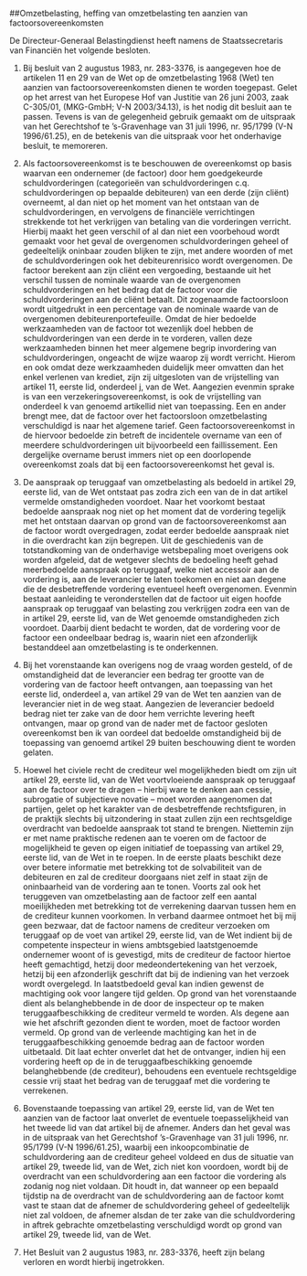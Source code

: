 <meta http-equiv='Content-Type' content='text/html; charset=utf-8' />

##Omzetbelasting, heffing van omzetbelasting ten aanzien van factoorsovereenkomsten

De Directeur-Generaal Belastingdienst heeft namens de Staatssecretaris van Financiën het volgende besloten.     

1. Bij besluit van 2 augustus 1983, nr. 283-3376, is aangegeven hoe de artikelen 11 en 29 van de Wet op de omzetbelasting 1968 (Wet) ten aanzien van factoorsovereenkomsten dienen te worden toegepast. Gelet op het arrest van het Europese Hof van Justitie van 26 juni 2003, zaak C-305/01, (MKG-GmbH; V-N 2003/34.13), is het nodig dit besluit aan te passen. Tevens is van de gelegenheid gebruik gemaakt om de uitspraak van het Gerechtshof te ’s-Gravenhage van 31 juli 1996, nr. 95/1799 (V-N 1996/61.25), en de betekenis van die uitspraak voor het onderhavige besluit, te memoreren.  

2. Als factoorsovereenkomst is te beschouwen de overeenkomst op basis waarvan een ondernemer (de factoor) door hem goedgekeurde schuldvorderingen (categorieën van schuldvorderingen c.q. schuldvorderingen op bepaalde debiteuren) van een derde (zijn cliënt) overneemt, al dan niet op het moment van het ontstaan van de schuldvorderingen, en vervolgens de financiële verrichtingen strekkende tot het verkrijgen van betaling van die vorderingen verricht. Hierbij maakt het geen verschil of al dan niet een voorbehoud wordt gemaakt voor het geval de overgenomen schuldvorderingen geheel of gedeeltelijk oninbaar zouden blijken te zijn, met andere woorden of met de schuldvorderingen ook het debiteurenrisico wordt overgenomen. De factoor berekent aan zijn cliënt een vergoeding, bestaande uit het verschil tussen de nominale waarde van de overgenomen schuldvorderingen en het bedrag dat de factoor voor die schuldvorderingen aan de cliënt betaalt. Dit zogenaamde factoorsloon wordt uitgedrukt in een percentage van de nominale waarde van de overgenomen debiteurenportefeuille. Omdat de hier bedoelde werkzaamheden van de factoor tot wezenlijk doel hebben de schuldvorderingen van een derde in te vorderen, vallen deze werkzaamheden binnen het meer algemene begrip invordering van schuldvorderingen, ongeacht de wijze waarop zij wordt verricht. Hierom en ook omdat deze werkzaamheden duidelijk meer omvatten dan het enkel verlenen van krediet, zijn zij uitgesloten van de vrijstelling van artikel 11, eerste lid, onderdeel j, van de Wet. Aangezien evenmin sprake is van een verzekeringsovereenkomst, is ook de vrijstelling van onderdeel k van genoemd artikellid niet van toepassing. Een en ander brengt mee, dat de factoor over het factoorsloon omzetbelasting verschuldigd is naar het algemene tarief. Geen factoorsovereenkomst in de hiervoor bedoelde zin betreft de incidentele overname van een of meerdere schuldvorderingen uit bijvoorbeeld een faillissement. Een dergelijke overname berust immers niet op een doorlopende overeenkomst zoals dat bij een factoorsovereenkomst het geval is.  

3. De aanspraak op teruggaaf van omzetbelasting als bedoeld in artikel 29, eerste lid, van de Wet ontstaat pas zodra zich een van de in dat artikel vermelde omstandigheden voordoet. Naar het voorkomt bestaat bedoelde aanspraak nog niet op het moment dat de vordering tegelijk met het ontstaan daarvan op grond van de factoorsovereenkomst aan de factoor wordt overgedragen, zodat eerder bedoelde aanspraak niet in die overdracht kan zijn begrepen. Uit de geschiedenis van de totstandkoming van de onderhavige wetsbepaling moet overigens ook worden afgeleid, dat de wetgever slechts de bedoeling heeft gehad meerbedoelde aanspraak op teruggaaf, welke niet accessoir aan de vordering is, aan de leverancier te laten toekomen en niet aan degene die de desbetreffende vordering eventueel heeft overgenomen. Evenmin bestaat aanleiding te veronderstellen dat de factoor uit eigen hoofde aanspraak op teruggaaf van belasting zou verkrijgen zodra een van de in artikel 29, eerste lid, van de Wet genoemde omstandigheden zich voordoet. Daarbij dient bedacht te worden, dat de vordering voor de factoor een ondeelbaar bedrag is, waarin niet een afzonderlijk bestanddeel aan omzetbelasting is te onderkennen.  

4. Bij het vorenstaande kan overigens nog de vraag worden gesteld, of de omstandigheid dat de leverancier een bedrag ter grootte van de vordering van de factoor heeft ontvangen, aan toepassing van het eerste lid, onderdeel a, van artikel 29 van de Wet ten aanzien van de leverancier niet in de weg staat. Aangezien de leverancier bedoeld bedrag niet ter zake van de door hem verrichte levering heeft ontvangen, maar op grond van de nader met de factoor gesloten overeenkomst ben ik van oordeel dat bedoelde omstandigheid bij de toepassing van genoemd artikel 29 buiten beschouwing dient te worden gelaten.  

5. Hoewel het civiele recht de crediteur wel mogelijkheden biedt om zijn uit artikel 29, eerste lid, van de Wet voortvloeiende aanspraak op teruggaaf aan de factoor over te dragen – hierbij ware te denken aan cessie, subrogatie of subjectieve novatie – moet worden aangenomen dat partijen, gelet op het karakter van de desbetreffende rechtsfiguren, in de praktijk slechts bij uitzondering in staat zullen zijn een rechtsgeldige overdracht van bedoelde aanspraak tot stand te brengen. Niettemin zijn er met name praktische redenen aan te voeren om de factoor de mogelijkheid te geven op eigen initiatief de toepassing van artikel 29, eerste lid, van de Wet in te roepen. In de eerste plaats beschikt deze over betere informatie met betrekking tot de solvabiliteit van de debiteuren en zal de crediteur doorgaans niet zelf in staat zijn de oninbaarheid van de vordering aan te tonen. Voorts zal ook het teruggeven van omzetbelasting aan de factoor zelf een aantal moeilijkheden met betrekking tot de verrekening daarvan tussen hem en de crediteur kunnen voorkomen. In verband daarmee ontmoet het bij mij geen bezwaar, dat de factoor namens de crediteur verzoeken om teruggaaf op de voet van artikel 29, eerste lid, van de Wet indient bij de competente inspecteur in wiens ambtsgebied laatstgenoemde ondernemer woont of is gevestigd, mits de crediteur de factoor hiertoe heeft gemachtigd, hetzij door medeondertekening van het verzoek, hetzij bij een afzonderlijk geschrift dat bij de indiening van het verzoek wordt overgelegd. In laatstbedoeld geval kan indien gewenst de machtiging ook voor langere tijd gelden. Op grond van het vorenstaande dient als belanghebbende in de door de inspecteur op te maken teruggaafbeschikking de crediteur vermeld te worden. Als degene aan wie het afschrift gezonden dient te worden, moet de factoor worden vermeld. Op grond van de verleende machtiging kan het in de teruggaafbeschikking genoemde bedrag aan de factoor worden uitbetaald. Dit laat echter onverlet dat het de ontvanger, indien hij een vordering heeft op de in de teruggaafbeschikking genoemde belanghebbende (de crediteur), behoudens een eventuele rechtsgeldige cessie vrij staat het bedrag van de teruggaaf met die vordering te verrekenen.  

6. Bovenstaande toepassing van artikel 29, eerste lid, van de Wet ten aanzien van de factoor laat onverlet de eventuele toepasselijkheid van het tweede lid van dat artikel bij de afnemer. Anders dan het geval was in de uitspraak van het Gerechtshof ’s-Gravenhage van 31 juli 1996, nr. 95/1799 (V-N 1996/61.25), waarbij een inkoopcombinatie de schuldvordering aan de crediteur geheel voldeed en dus de situatie van artikel 29, tweede lid, van de Wet, zich niet kon voordoen, wordt bij de overdracht van een schuldvordering aan een factoor die vordering als zodanig nog niet voldaan. Dit houdt in, dat wanneer op een bepaald tijdstip na de overdracht van de schuldvordering aan de factoor komt vast te staan dat de afnemer de schuldvordering geheel of gedeeltelijk niet zal voldoen, de afnemer alsdan de ter zake van die schuldvordering in aftrek gebrachte omzetbelasting verschuldigd wordt op grond van artikel 29, tweede lid, van de Wet.  

7. Het Besluit van 2 augustus 1983, nr. 283-3376, heeft zijn belang verloren en wordt hierbij ingetrokken.      
